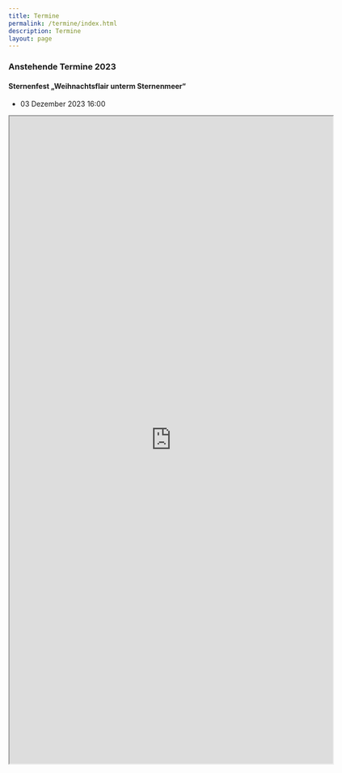 ```yaml
---
title: Termine
permalink: /termine/index.html
description: Termine
layout: page
---
```


### Anstehende Termine 2023

#### Sternenfest „Weihnachtsflair unterm Sternenmeer“
- 03 Dezember 2023 16:00

<iframe width="640" height="1280" src="https://cloud.heimatverein.sustrum-moor.net/apps/calendar/embed/3cawyfLimRLHk2cn"></iframe>